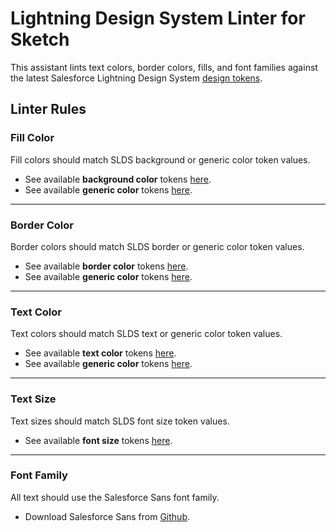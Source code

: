 # Lightning Design System Linter for Sketch

This assistant lints text colors, border colors, fills, and font families against the latest Salesforce Lightning Design System [design tokens](https://www.lightningdesignsystem.com/design-tokens/).

## Linter Rules
### Fill Color
Fill colors should match SLDS background or generic color token values.
- See available **background color** tokens [here](https://www.lightningdesignsystem.com/design-tokens/#category-background-color).
- See available **generic color** tokens [here](https://www.lightningdesignsystem.com/design-tokens/#category-color).

---

### Border Color
Border colors should match SLDS border or generic color token values.
- See available **border color** tokens [here](https://www.lightningdesignsystem.com/design-tokens/#category-border-color).
- See available **generic color** tokens [here](https://www.lightningdesignsystem.com/design-tokens/#category-color).

---

### Text Color
Text colors should match SLDS text or generic color token values.
- See available **text color** tokens [here](https://www.lightningdesignsystem.com/design-tokens/#category-text-color).
- See available **generic color** tokens [here](https://www.lightningdesignsystem.com/design-tokens/#category-color).

---

### Text Size
Text sizes should match SLDS font size token values.
- See available **font size** tokens [here](https://www.lightningdesignsystem.com/design-tokens/#category-font-size).

---

### Font Family
All text should use the Salesforce Sans font family.
- Download Salesforce Sans from [Github](https://github.com/salesforce-ux/design-system/tree/master/assets/fonts).
